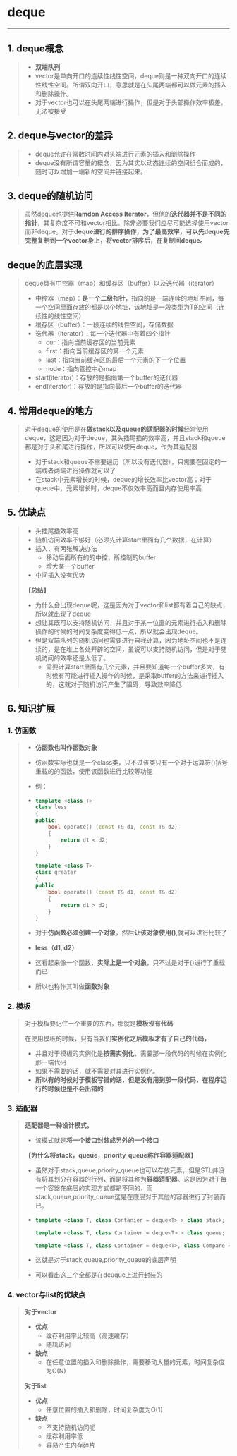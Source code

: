 # deque

----

## 1. deque概念

> - **双端队列**
> - vector是单向开口的连续性线性空间，deque则是一种双向开口的连续性线性空间。所谓双向开口，意思就是在头尾两端都可以做元素的插入和删除操作。
> - 对于vector也可以在头尾两端进行操作，但是对于头部操作效率极差，无法被接受



## 2. deque与vector的差异

> - deque允许在常数时间内对头端进行元素的插入和删除操作
> - deque没有所谓容量的概念，因为其实以动态连续的空间组合而成的，随时可以增加一端新的空间并链接起来。



## 3. deque的随机访问

> 虽然deque也提供**Ramdon Access Iterator**，但他的**迭代器并不是不同的指针**，其复杂度不可和vector相比。除非必要我们应尽可能选择使用vector而非deque。对于**deque进行的排序操作，为了最高效率，可以先deque先完整复制到一个vector身上，将vector排序后，在复制回deque。**



## deque的底层实现

> deque具有中控器（map）和缓存区（buffer）以及迭代器（iterator）
>
> - 中控器（map）：**是一个二级指针**，指向的是一端连续的地址空间，每一个空间里面存放的都是以个地址，该地址是一段类型为T的空间（连续性的线性空间）
> - 缓存区（buffer）：一段连续的线性空间，存储数据
> - 迭代器（iterator）：每一个迭代器中有着四个指针
>   - cur：指向当前缓存区的当前元素
>   - first：指向当前缓存区的第一个元素
>   - last：指向当前缓存区的最后一个元素的下一个位置
>   - node：指向管控中心map
> - start(iterator)：存放的是指向第一个buffer的迭代器
> - end(iterator)：存放的是指向最后一个buffer的迭代器



## 4. 常用deque的地方

> 对于deque的使用是在**做stack以及queue的适配器的时候**经常使用deque，这是因为对于deque，其头插尾插的效率高，并且stack和queue都是对于头和尾进行操作，所以可以使用deque，作为其适配器
>
> - 对于stack和queue不需要遍历（所以没有迭代器），只需要在固定的一端或者两端进行操作就可以了
> - 在stack中元素增长的时候，deque的增长效率比vector高；对于queue中，元素增长时，deque不仅效率高而且内存使用率高



## 5. 优缺点

> - 头插尾插效率高
> - 随机访问效率不够好（必须先计算start里面有几个数据，在计算）
> - 插入，有两张解决办法
>   - 移动后面所有的的中控，所控制的buffer
>   - 增大某一个buffer
> - 中间插入没有优势
>
> **【总结】**
>
> - 为什么会出现deque呢，这是因为对于vector和list都有着自己的缺点，所以就出现了deque
> - 想让其既可以支持随机访问，并且对于某一位置的元素进行插入和删除操作的时候的时间复杂度变得低一点，所以就会出现deque。
> - 但是双端队列的随机访问也需要进行自我计算，因为地址空间也不是连续的，是在堆上各处开辟的空间，虽说可以支持随机访问，但是对于随机访问的效率还是太低了。
>   - 需要计算start里面有几个元素，并且要知道每一个buffer多大，有时候有可能进行插入操作的时候，是采取buffer的方法来进行插入的，这就对于随机访问产生了阻碍，导致效率降低



## 6. 知识扩展

### 1. 仿函数

> - **仿函数也叫作函数对象**
>
> - 仿函数实际也就是一个class类，只不过该类只有一个对于运算符()括号重载的的函数，使用该函数进行比较等功能
>
> - 例：
>
> - ``` c++
>   template <class T>
>   class less
>   {
>   public:
>   	bool operate() (const T& d1, const T& d2)
>       {
>           return d1 < d2;
>       }
>   }
>   
>   template <class T>
>   class greater
>   {
>   public:
>   	bool operate() (const T& d1, const T& d2)
>       {
>           return d1 > d2;
>       }
>   }
>   ```
>
> - 对于**仿函数必须创建一个对象**，然后**让该对象使用()**,就可以进行比较了
>
> - **less（d1, d2）**
>
> - 这看起来像一个函数，**实际上是一个对象**，只不过是对于()进行了重载而已
>
> - 所以也称作其叫做**函数对象**



### 2. 模板

> 对于模板要记住一个重要的东西，那就是**模板没有代码**
>
> 在使用模板的时候，只有当我们**实例化之后模板才有了自己的代码，**
>
> - 并且对于模板的实例化是**按需实例化**，需要那一段代码的时候在实例化那一端代码
> - 如果不需要的话，就不需要对其进行实例化。
> - **所以有的时候对于模板写错的话，但是没有用到那一段代码，在程序运行的时候也是不会出错的**



### 3. 适配器

> **适配器是一种设计模式。**
>
> - 该模式就是**将一个接口封装成另外的一个接口**
>
>  
>
> **【为什么将stack，queue，priority_queue称作容器适配器】**
>
> - 虽然对于stack,queue,priority_queue也可以存放元素，但是STL并没有将其划分在容器的行列，而是将其称为**容器适配器**。这是因为对于每一个容器在底层的实现方式都是不同的，而stack,queue,priority_queue这是在底层对于其他的容器进行了封装而已。
>
> - ``` c++
>   template <class T, class Contanier = deque<T> > class stack;
>   
>   template <class T, class Container = deque<T> > class queue;
>   
>   template <class T, class Container = deque<T>, class Compare = less<typename Container::value_type> > class priority_queue;
>   ```
>
> - 这就是对于stack,queue,priority_queue的底层声明
>
> - 可以看出这三个全都是在deuque上进行封装的



### 4. vector与list的优缺点

> **对于vector**
>
> - **优点**
>   - 缓存利用率比较高（高速缓存）
>   - 随机访问
> - **缺点**
>   - 在任意位置的插入和删除操作，需要移动大量的元素，时间复杂度为O(N)
>
> **对于list**
>
> - **优点**
>   - 任意位置的插入和删除，时间复杂度为O(1)
> - **缺点**
>   - 不支持随机访问呢
>   - 缓存利用率低
>   - 容易产生内存碎片